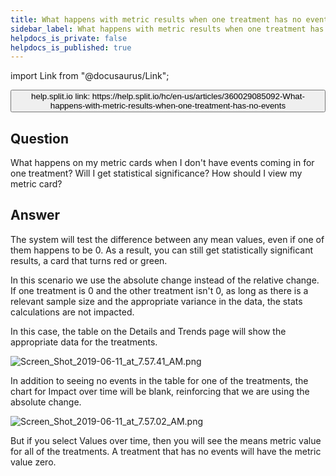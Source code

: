 ```yaml
---
title: What happens with metric results when one treatment has no events?
sidebar_label: What happens with metric results when one treatment has no events?
helpdocs_is_private: false
helpdocs_is_published: true
---
```


import Link from "@docusaurus/Link";

<p>
  <button style={{borderRadius:'8px', border:'1px', fontFamily:'Courier New', fontWeight:'800', textAlign:'left'}}> help.split.io link: https://help.split.io/hc/en-us/articles/360029085092-What-happens-with-metric-results-when-one-treatment-has-no-events </button>
</p>

<h2 id="question" class="header-anchor">Question</h2>
<p>
  What happens on my metric cards when I don't have events coming in for one treatment?
  Will I get statistical significance? How should I view my metric card?
</p>
<h2 id="answer" class="header-anchor">Answer</h2>
<p>
  The system will test the difference between any mean values, even if one of them happens to be 0. As a result, you can still get statistically significant results, a card that turns red or green.
</p>
<p>
  In this scenario we use the absolute change instead of the relative change. If
  one treatment is 0 and the other treatment isn't 0, as long as there is a relevant
  sample size and the appropriate variance in the data, the stats calculations
  are not impacted.
</p>
<p>
  In this case, the table on the Details and Trends page will show the appropriate
  data for the treatments.
</p>
<p>
  <img src="https://help.split.io/hc/article_attachments/360030689551/Screen_Shot_2019-06-11_at_7.57.41_AM.png" alt="Screen_Shot_2019-06-11_at_7.57.41_AM.png" />
</p>
<p>
  In addition to seeing no events in the table for one of the treatments, the chart
  for Impact over time will be blank, reinforcing that we are using the absolute
  change.
</p>
<p>
  <img src="https://help.split.io/hc/article_attachments/360030722232/Screen_Shot_2019-06-11_at_7.57.02_AM.png" alt="Screen_Shot_2019-06-11_at_7.57.02_AM.png" />
</p>
<p>
  But if you select Values over time, then you will see the means metric value
  for all of the treatments. A treatment that has no events will have the metric
  value zero.
</p>